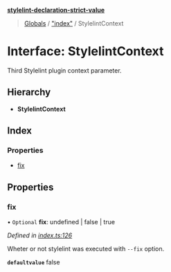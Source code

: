 **[stylelint-declaration-strict-value](../README.md)**

> [Globals](../README.md) / ["index"](../modules/_index_.md) / StylelintContext

# Interface: StylelintContext

Third Stylelint plugin context parameter.

## Hierarchy

* **StylelintContext**

## Index

### Properties

* [fix](_index_.stylelintcontext.md#fix)

## Properties

### fix

• `Optional` **fix**: undefined \| false \| true

*Defined in [index.ts:126](https://github.com/AndyOGo/stylelint-declaration-strict-value/blob/99cea2d/src/index.ts#L126)*

Wheter or not stylelint was executed with `--fix` option.

**`defaultvalue`** false
